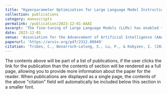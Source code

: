 ```yaml
---
title: "Hyperparameter Optimization for Large Language Model Instruction-Tuning"
collection: publications
category: manuscripts
permalink: /publication/2023-12-01-AAAI
excerpt: 'The fine-tuning of Large Language Models (LLMs) has enabled them to recently achieve milestones in natural language processing applications. The emergence of ever larger LLMs has paved the way for more efficient fine-tuning methods. Among these, the Low-Rank Adaptation (LoRA) method keeps most of the weights of the pre-trained LLM frozen while introducing a low-rank decomposition of the weight matrix, enabling the tuning of only a very small proportion of the network. The performance on downstream tasks of models fine-tuned with LoRA heavily relies on a set of hyperparameters including the rank of the decomposition. In this work, we investigate the choice of these hyperparameters through two main blackbox optimization (BBO) techniques. We examine the whole pipeline of performing fine-tuning and validation on a pre-trained LLM as a blackbox and efficiently explore the space of hyperparameters with the \nomad algorithm, achieving a boost in performance and human alignment of the tuned model. '
date: 2023-12-01
venue: 'Association for the Advancement of Artificial Intelligence (AAAI) - Edge Intelligence Workshop'
paperurl: 'https://arxiv.org/pdf/2312.00949'
citation: 'Tribes, C., Benarroch-Lelong, S., Lu, P., & Kobyzev, I. (2023). <i>Hyperparameter optimization for large language model instruction-tuning</i>. AAAI24: Edge Intelligence Workshop.'
---
```


The contents above will be part of a list of publications, if the user clicks the link for the publication than the contents of section will be rendered as a full page, allowing you to provide more information about the paper for the reader. When publications are displayed as a single page, the contents of the above "citation" field will automatically be included below this section in a smaller font.
